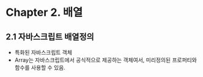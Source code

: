 # Chapter 2. 배열

## 2.1 자바스크립트 배열정의 
* 특화된 자바스크립트 객체
* Array는 자바스크립트에서 공식적으로 제공하는 객체여서, 미리정의된 프로퍼티와 함수를 사용할 수 있음.


